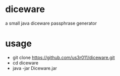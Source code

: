 # diceware
a small java diceware passphrase generator

# usage
- git clone https://github.com/us3r011/diceware.git
- cd diceware
- java -jar Diceware.jar
